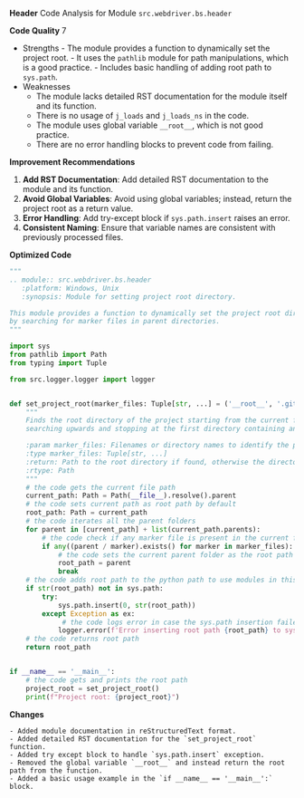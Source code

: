 **Header**
    Code Analysis for Module `src.webdriver.bs.header`

**Code Quality**
7
 - Strengths
        - The module provides a function to dynamically set the project root.
        - It uses the `pathlib` module for path manipulations, which is a good practice.
        - Includes basic handling of adding root path to `sys.path`.
 - Weaknesses
    - The module lacks detailed RST documentation for the module itself and its function.
    - There is no usage of `j_loads` and `j_loads_ns` in the code.
    - The module uses global variable `__root__`, which is not good practice.
    - There are no error handling blocks to prevent code from failing.

**Improvement Recommendations**
1.  **Add RST Documentation**: Add detailed RST documentation to the module and its function.
2.  **Avoid Global Variables**: Avoid using global variables; instead, return the project root as a return value.
3.  **Error Handling**: Add try-except block if `sys.path.insert` raises an error.
4.  **Consistent Naming**: Ensure that variable names are consistent with previously processed files.

**Optimized Code**

```python
"""
.. module:: src.webdriver.bs.header
   :platform: Windows, Unix
   :synopsis: Module for setting project root directory.

This module provides a function to dynamically set the project root directory
by searching for marker files in parent directories.
"""

import sys
from pathlib import Path
from typing import Tuple

from src.logger.logger import logger


def set_project_root(marker_files: Tuple[str, ...] = ('__root__', '.git')) -> Path:
    """
    Finds the root directory of the project starting from the current file's directory,
    searching upwards and stopping at the first directory containing any of the marker files.

    :param marker_files: Filenames or directory names to identify the project root.
    :type marker_files: Tuple[str, ...]
    :return: Path to the root directory if found, otherwise the directory where the script is located.
    :rtype: Path
    """
    # the code gets the current file path
    current_path: Path = Path(__file__).resolve().parent
    # the code sets current path as root path by default
    root_path: Path = current_path
    # the code iterates all the parent folders
    for parent in [current_path] + list(current_path.parents):
        # the code check if any marker file is present in the current folder
        if any((parent / marker).exists() for marker in marker_files):
            # the code sets the current parent folder as the root path
            root_path = parent
            break
    # the code adds root path to the python path to use modules in this path
    if str(root_path) not in sys.path:
        try:
            sys.path.insert(0, str(root_path))
        except Exception as ex:
             # the code logs error in case the sys.path insertion failed
            logger.error(f'Error inserting root path {root_path} to sys.path', exc_info=ex)
    # the code returns root path
    return root_path


if __name__ == '__main__':
    # the code gets and prints the root path
    project_root = set_project_root()
    print(f"Project root: {project_root}")
```
**Changes**
```
- Added module documentation in reStructuredText format.
- Added detailed RST documentation for the `set_project_root` function.
- Added try except block to handle `sys.path.insert` exception.
- Removed the global variable `__root__` and instead return the root path from the function.
- Added a basic usage example in the `if __name__ == '__main__':` block.
```